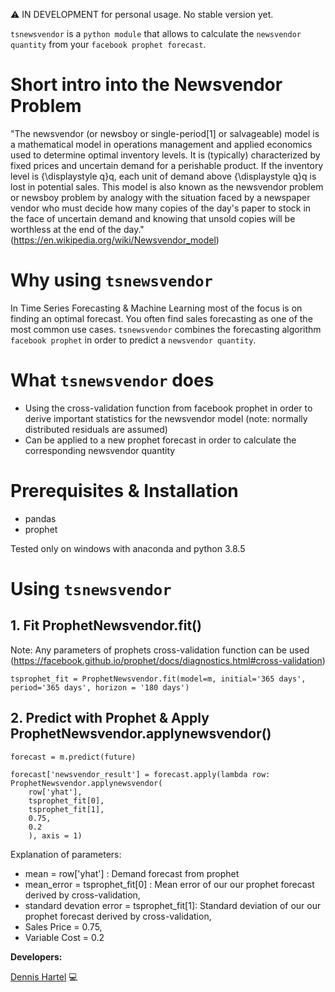 :warning: IN DEVELOPMENT for personal usage. No stable version yet.

`tsnewsvendor` is a `python module` that allows to calculate the `newsvendor quantity` from your `facebook prophet forecast`.

# Short intro into the Newsvendor Problem
"The newsvendor (or newsboy or single-period[1] or salvageable) model is a mathematical model in operations management and applied economics used to determine optimal inventory levels. It is (typically) characterized by fixed prices and uncertain demand for a perishable product. If the inventory level is {\displaystyle q}q, each unit of demand above {\displaystyle q}q is lost in potential sales. This model is also known as the newsvendor problem or newsboy problem by analogy with the situation faced by a newspaper vendor who must decide how many copies of the day's paper to stock in the face of uncertain demand and knowing that unsold copies will be worthless at the end of the day." (https://en.wikipedia.org/wiki/Newsvendor_model)

# Why using `tsnewsvendor`
In Time Series Forecasting & Machine Learning most of the focus is on finding an optimal forecast. You often find sales forecasting as one of the most common use cases. `tsnewsvendor` combines the forecasting algorithm `facebook prophet` in order to predict a `newsvendor quantity`.

# What `tsnewsvendor` does

* Using the cross-validation function from facebook prophet in order to derive important statistics for the newsvendor model (note: normally distributed residuals are assumed)
* Can be applied to a new prophet forecast in order to calculate the corresponding newsvendor quantity


# Prerequisites & Installation
* pandas
* prophet

Tested only on windows with anaconda and python 3.8.5
 

# Using `tsnewsvendor` 

## 1. Fit ProphetNewsvendor.fit()
Note: Any parameters of prophets cross-validation function can be used (https://facebook.github.io/prophet/docs/diagnostics.html#cross-validation)
```
tsprophet_fit = ProphetNewsvendor.fit(model=m, initial='365 days', period='365 days', horizon = '180 days')
```

## 2. Predict with Prophet & Apply ProphetNewsvendor.applynewsvendor()
```
forecast = m.predict(future)

forecast['newsvendor_result'] = forecast.apply(lambda row: ProphetNewsvendor.applynewsvendor(
    row['yhat'],
    tsprophet_fit[0],
    tsprophet_fit[1], 
    0.75, 
    0.2
    ), axis = 1)
```
Explanation of parameters:
* mean = row['yhat'] : Demand forecast from prophet
* mean_error = tsprophet_fit[0] : Mean error of our our prophet forecast derived by cross-validation,
* standard devation error = tsprophet_fit[1]: Standard deviation of our our prophet forecast derived by cross-validation, 
* Sales Price = 0.75, 
* Variable Cost = 0.2


**Developers:**

[Dennis Hartel](https://github.com/Dennis1107) 💻
 
